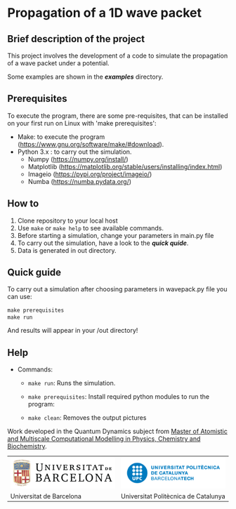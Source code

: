 # Propagation of a 1D wave packet 

## Brief description of the project

This project involves the development of a code to simulate the propagation of a wave packet under a potential. 

Some examples are shown in the ***examples*** directory.

## Prerequisites
To execute the program, there are some pre-requisites, that can be installed on your first run on Linux with 'make prerequisites':
- Make: to execute the program (https://www.gnu.org/software/make/#download).
- Python 3.x : to carry out the simulation.
  - Numpy (https://numpy.org/install/)
  - Matplotlib (https://matplotlib.org/stable/users/installing/index.html)
  - Imageio (https://pypi.org/project/imageio/)
  - Numba (https://numba.pydata.org/)


## How to

1. Clone repository to your local host
2. Use `make` or `make help` to see available commands.
3. Before starting a simulation, change your parameters in main.py file  
5. To carry out the simulation, have a look to the ***quick quide***. 
6. Data is generated in out directory.


## Quick guide

To carry out a simulation after choosing parameters in wavepack.py file you can use:
```
make prerequisites 
make run
```
And results will appear in your /out directory!


## Help 
                          

- Commands:                                                       

  - `make run`: Runs the simulation.     
  
  - `make prerequisites`: Install required python modules to run the program:                              

  - `make clean`: Removes the output pictures        


Work developed in the Quantum Dynamics subject from [Master of Atomistic and Multiscale Computational Modelling in Physics, Chemistry and Biochemistry](http://www.ub.edu/computational_modelling/).

<table align="center">
  <tr>
    <td><img src="./examples/UB.png" alt="Logo UB"></td>
    <td><img src="./examples/UPC.png" alt="Logo UPC"></td>
  </tr>
  <tr>
    <td>Universitat de Barcelona</td>
    <td>Universitat Politècnica de Catalunya</td>
  </tr>
</table>